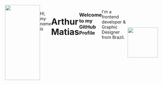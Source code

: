 <div style="display: flex;">
  <img src="https://pkglobal.com/wp-content/uploads/2019/10/front-end-developer-1609x555.png"  height="250px" width="100%" >
  <br>
  <h6>Hi, my name is</h6>
  <h1>Arthur Matias</h1>
  <h3 >Welcome to my GitHub Profile</h3>
  <p>I'm a frontend developer & Graphic Designer from Brazil.</p>
  <br>
  <img style="margin: auto" src="https://user-images.githubusercontent.com/30186107/29488525-f55a69d0-84da-11e7-8a39-5476f663b5eb.png"  height="100px">

</div>
